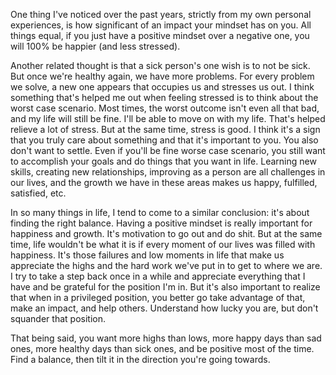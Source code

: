 One thing I've noticed over the past years, strictly from my own personal experiences, is how significant of an impact your mindset has on you. All things equal, if you just have a positive mindset over a negative one, you will 100% be happier (and less stressed).

Another related thought is that a sick person's one wish is to not be sick. But once we're healthy again, we have more problems. For every problem we solve, a new one appears that occupies us and stresses us out. I think something that's helped me out when feeling stressed is to think about the worst case scenario. Most times, the worst outcome isn't even all that bad, and my life will still be fine. I'll be able to move on with my life. That's helped relieve a lot of stress. But at the same time, stress is good. I think it's a sign that you truly care about something and that it's important to you. You also don't want to settle. Even if you'll be fine worse case scenario, you still want to accomplish your goals and do things that you want in life. Learning new skills, creating new relationships, improving as a person are all challenges in our lives, and the growth we have in these areas makes us happy, fulfilled, satisfied, etc.

In so many things in life, I tend to come to a similar conclusion: it's about finding the right balance. Having a positive mindset is really important for happiness and growth. It's motivation to go out and do shit. But at the same time, life wouldn't be what it is if every moment of our lives was filled with happiness. It's those failures and low moments in life that make us appreciate the highs and the hard work we've put in to get to where we are. I try to take a step back once in a while and appreciate everything that I have and be grateful for the position I'm in. But it's also important to realize that when in a privileged position, you better go take advantage of that, make an impact, and help others. Understand how lucky you are, but don't squander that position.

That being said, you want more highs than lows, more happy days than sad ones, more healthy days than sick ones, and be positive most of the time. Find a balance, then tilt it in the direction you're going towards.
